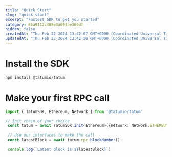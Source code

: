 ```yaml
---
title: "Quick Start"
slug: "quick-start"
excerpt: "Fastest SDK to get you started"
category: 65a9112c408e3a004ae366df
hidden: false
createdAt: "Thu Feb 22 2024 13:42:07 GMT+0000 (Coordinated Universal Time)"
updatedAt: "Thu Feb 22 2024 13:42:20 GMT+0000 (Coordinated Universal Time)"
---
```

# Install the SDK

```typescript
npm install @tatumio/tatum
```

# Make your first RPC call

```typescript
import { TatumSDK, Ethereum, Network } from '@tatumio/tatum'

// Init chain of your choice
 const tatum = await TatumSDK.init<Ethereum>({network: Network.ETHEREUM})
 
 // Use our interfaces to make the call
 const latestBlock = await tatum.rpc.blockNumber()
 
 console.log(`Latest block is ${latestBlock}`)

```
